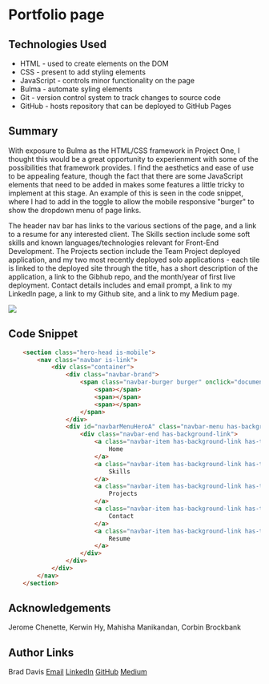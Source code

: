 # Portfolio page

## Technologies Used
- HTML - used to create elements on the DOM
- CSS - present to add styling elements
- JavaScript - controls minor functionality on the page
- Bulma - automate syling elements
- Git - version control system to track changes to source code
- GitHub - hosts repository that can be deployed to GitHub Pages

## Summary

With exposure to Bulma as the HTML/CSS framework in Project One, I thought this would be a great opportunity to experienment with some of the possibilities that framework provides.  I find the aesthetics and ease of use to be appealing feature, though the fact that there are some JavaScript elements that need to be added in makes some features a little tricky to implement at this stage. An example of this is seen in the code snippet, where I had to add in the toggle to allow the mobile responsive "burger" to show the dropdown menu of page links.

The header nav bar has links to the various sections of the page, and a link to a resume for any interested client.  The Skills section include some soft skills and known languages/technologies relevant for Front-End Development.  The Projects section include the Team Project deployed application, and my two most recently deployed solo applications - each tile is linked to the deployed site through the title, has a short description of the application, a link to the Gibhub repo, and the month/year of first live deployment.  Contact details includes and email prompt, a link to my LinkedIn page, a link to my Github site, and a link to my Medium page.

<img src="https://github.com/davisbradleyj/portfolio/blob/master/assets/images/portfolio_mobile.gif">

## Code Snippet

```html
    <section class="hero-head is-mobile">
        <nav class="navbar is-link">
            <div class="container">
                <div class="navbar-brand">
                    <span class="navbar-burger burger" onclick="document.querySelector('.navbar-menu').classList.toggle('is-active');" data-target="navbarMenuHeroA">
                        <span></span>
                        <span></span>
                        <span></span>
                    </span>
                </div>
                <div id="navbarMenuHeroA" class="navbar-menu has-background-link">
                    <div class="navbar-end has-background-link">
                        <a class="navbar-item has-background-link has-text-white-ter">
                            Home
                        </a>
                        <a class="navbar-item has-background-link has-text-white-ter" href="#skills">
                            Skills
                        </a>
                        <a class="navbar-item has-background-link has-text-white-ter" href="#projects">
                            Projects
                        </a>
                        <a class="navbar-item has-background-link has-text-white-ter" href="#contact">
                            Contact
                        </a>
                        <a class="navbar-item has-background-link has-text-white-ter" href="./assets/Brad_Davis_April_2020.pdf" target="_new">
                            Resume
                        </a>
                    </div>
                </div>
            </div>
        </nav>
    </section>
```


## Acknowledgements

Jerome Chenette, Kerwin Hy, Mahisha Manikandan, Corbin Brockbank

## Author Links

Brad Davis
[Email](davis.bradleyj@gmail.com)
[LinkedIn](https://www.linkedin.com/in/brad-davis-7885884/)
[GitHub](https://github.com/davisbradleyj)
[Medium](https://medium.com/@davis.bradleyj)
